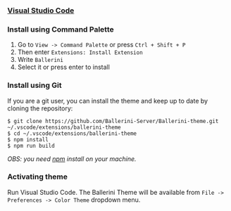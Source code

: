 ### [Visual Studio Code](https://code.visualstudio.com)

### Install using **Command Palette**

1. Go to `View -> Command Palette` or press `Ctrl + Shift + P`
2. Then enter `Extensions: Install Extension`
3. Write `Ballerini`
4. Select it or press enter to install

### Install using Git

If you are a git user, you can install the theme and keep up to date by cloning the repository:
```
$ git clone https://github.com/Ballerini-Server/Ballerini-theme.git ~/.vscode/extensions/ballerini-theme
$ cd ~/.vscode/extensions/ballerini-theme
$ npm install
$ npm run build
```
*OBS: you need [npm](https://www.npmjs.com) install on your machine.*

### Activating theme

Run Visual Studio Code. The Ballerini Theme will be available from `File -> Preferences -> Color Theme` dropdown menu.
